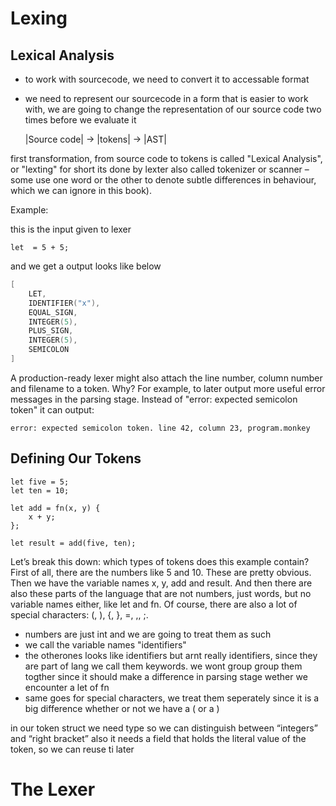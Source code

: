 # Lexing

## Lexical Analysis

- to work with sourcecode, we need to convert it to accessable format
- we need to represent our sourcecode in a form that is easier to work with,
  we are going to change the representation of our source code two times before we evaluate it

  |Source code| -> |tokens| -> |AST|

first transformation, from source code to tokens is called "Lexical Analysis", or "lexting" for short
its done by lexter also called tokenizer or scanner – some use one word or the other
to denote subtle differences in behaviour, which we can ignore in this book).

Example:

this is the input given to lexer

```
let  = 5 + 5;
```

and we get a output looks like below

```go
[
    LET,
    IDENTIFIER("x"),
    EQUAL_SIGN,
    INTEGER(5),
    PLUS_SIGN,
    INTEGER(5),
    SEMICOLON
]
```

A production-ready lexer might also attach the line number, column number and filename to
a token. Why? For example, to later output more useful error messages in the parsing stage.
Instead of "error: expected semicolon token" it can output:

```
error: expected semicolon token. line 42, column 23, program.monkey
```

## Defining Our Tokens

```
let five = 5;
let ten = 10;

let add = fn(x, y) {
    x + y;
};

let result = add(five, ten);
```

Let’s break this down: which types of tokens does this example contain? First of all, there are
the numbers like 5 and 10. These are pretty obvious. Then we have the variable names x, y,
add and result. And then there are also these parts of the language that are not numbers, just
words, but no variable names either, like let and fn. Of course, there are also a lot of special
characters: (, ), {, }, =, ,, ;.

- numbers are just int and we are going to treat them as such
- we call the variable names "identifiers"
- the otherones looks like identifiers but arnt really identifiers, since they are part of lang
  we call them keywords. we wont group group them togther since it should make a difference in parsing stage
  wether we encounter a let of fn
- same goes for special characters, we treat them seperately since it is a big difference whether or not we have a ( or a )

in our token struct we need type so we can distinguish between “integers” and “right bracket”
also it needs a field that holds the literal value of the token, so we can reuse ti later

# The Lexer
